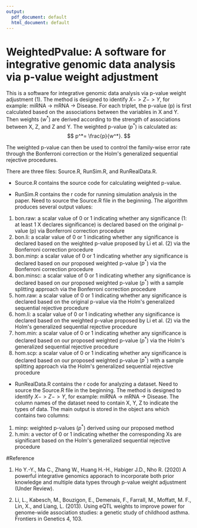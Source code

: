 ```yaml
---
output:
  pdf_document: default
  html_document: default
---
```

# WeightedPvalue: A software for integrative genomic data analysis via p-value weight adjustment 

This is a software for integrative genomic data analysis via p-value weight adjustment (1). The method is designed to identify $X -> Z-> Y$, for example: miRNA -> mRNA -> Disease. For each triplet, the p-value (p) is first calculated based on the associations between the variables in X and Y. Then weights ($w^*$) are derived according to the strength of associations between X, Z, and Z and Y. The weighted p-value ($p^*$) is calculated as: 
$$
p^*= \frac{p}{w^*}.
$$

The weighted p-value can then be used to control the family-wise error rate through the Bonferroni correction or the Holm's generalized sequential rejective procedures.

There are three files: 
Source.R, RunSim.R, and RunRealData.R. 

* Source.R contains the source code for calculating weighted p-value. 

* RunSim.R contains the r code for running simulation analysis in the paper. Need to source the Source.R file in the beginning. The algorithm produces several output values:

1. bon.raw: a scalar value of 0 or 1 indicating whether any significance (1: at least 1 X declares significance) is declared based on the original p-value (p) via Bonferroni correction procedure
2. bon.li: a scalar value of 0 or 1 indicating whether any significance is declared based on the weighted p-value proposed by Li et al. (2) via the Bonferroni correction procedure
3. bon.minp: a scalar value of 0 or 1 indicating whether any significance is declared based on our proposed weighted p-value ($p^*$) via the Bonferroni correction procedure
4. bon.minsc: a scalar value of 0 or 1 indicating whether any significance is declared based on our proposed weighted p-value ($p^*$) with a sample splitting approach via the Bonferroni correction procedure
5. hom.raw:  a scalar value of 0 or 1 indicating whether any significance is declared based on the original p-value via the Holm's generalized sequential rejective procedure
6. hom.li: a scalar value of 0 or 1 indicating whether any significance is declared based on the weighted p-value proposed by Li et al. (2) via the Holm's generalized sequential rejective procedure
7. hom.min: a scalar value of 0 or 1 indicating whether any significance is declared based on our proposed weighted p-value ($p^*$) via the Holm's generalized sequential rejective procedure
8. hom.scp: a scalar value of 0 or 1 indicating whether any significance is declared based on our proposed weighted p-value ($p^*$) with a sample splitting approach via the Holm's generalized sequential rejective procedure

* RunRealData.R contains the r code for analyzing a dataset. Need to source the Source.R file in the beginning. The method is designed to identify $X -> Z-> Y$, for example: miRNA -> mRNA -> Disease. The column names of the dataset need to contain X, Y, Z  to indicate the types of data. The main output is stored in the object ans which contains two columns:
1. minp: weighted p-values ($p^*$) derived using our proposed method 
2. h.min: a vector of 0 or 1 indicating whether the corresponding Xs are significant based on the Holm's generalized sequential rejective procedure

#Reference
1. Ho Y.-Y., Ma C., Zhang W., Huang H.-H., Habiger J.D., Nho R. (2020) A powerful integrative genomics apporach to incorporate both prior knowledge and multiple data types through p-value weight adjustment (Under Review). 

2. Li, L., Kabesch, M., Bouzigon, E., Demenais, F., Farrall, M., Moffatt, M. F., Lin, X., and
Liang, L. (2013). Using eQTL weights to improve power for genome-wide association
studies: a genetic study of childhood asthma. Frontiers in Genetics 4, 103. 
